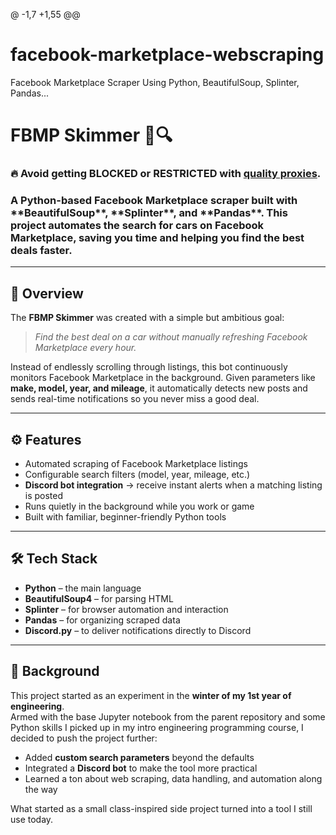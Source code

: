 @ -1,7 +1,55 @@
# facebook-marketplace-webscraping
Facebook Marketplace Scraper Using Python, BeautifulSoup, Splinter, Pandas...
# FBMP Skimmer 🚗🔍

<h3>
  🔥  Avoid getting BLOCKED or RESTRICTED with <a href="https://shorturl.at/eCOdT" target="_blank">quality proxies</a>.
<h3/>
A Python-based Facebook Marketplace scraper built with **BeautifulSoup**, **Splinter**, and **Pandas**.  
This project automates the search for cars on Facebook Marketplace, saving you time and helping you find the best deals faster.  

---

## 🌟 Overview

The **FBMP Skimmer** was created with a simple but ambitious goal:  
> *Find the best deal on a car without manually refreshing Facebook Marketplace every hour.*

Instead of endlessly scrolling through listings, this bot continuously monitors Facebook Marketplace in the background. Given parameters like **make, model, year, and mileage**, it automatically detects new posts and sends real-time notifications so you never miss a good deal.  

---

## ⚙️ Features

- Automated scraping of Facebook Marketplace listings  
- Configurable search filters (model, year, mileage, etc.)  
- **Discord bot integration** → receive instant alerts when a matching listing is posted  
- Runs quietly in the background while you work or game  
- Built with familiar, beginner-friendly Python tools  

---

## 🛠️ Tech Stack

- **Python** – the main language  
- **BeautifulSoup4** – for parsing HTML  
- **Splinter** – for browser automation and interaction  
- **Pandas** – for organizing scraped data  
- **Discord.py** – to deliver notifications directly to Discord  

---

## 📖 Background

This project started as an experiment in the **winter of my 1st year of engineering**.  
Armed with the base Jupyter notebook from the parent repository and some Python skills I picked up in my intro engineering programming course, I decided to push the project further:  

- Added **custom search parameters** beyond the defaults  
- Integrated a **Discord bot** to make the tool more practical  
- Learned a ton about web scraping, data handling, and automation along the way  

What started as a small class-inspired side project turned into a tool I still use today.  